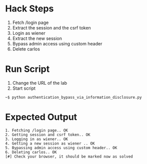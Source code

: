 # Hack Steps

1. Fetch /login page
2. Extract the session and the csrf token
3. Login as wiener
4. Extract the new session
5. Bypass admin access using custom header
6. Delete carlos

# Run Script

1. Change the URL of the lab
2. Start script

```
~$ python authentication_bypass_via_information_disclosure.py
```

# Expected Output

```
1. Fetching /login page.. OK
2. Getting session and csrf token.. OK
3. Logging in as wiener.. OK
4. Getting a new session as wiener .. OK
5. Bypassing admin access using custom header.. OK
6. Deleting carlos.. OK
[#] Check your browser, it should be marked now as solved
```
